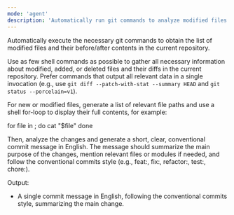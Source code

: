 ```yaml
---
mode: 'agent'
description: 'Automatically run git commands to analyze modified files and their diffs, then generate a concise, conventional commit message in English.'
---
```


Automatically execute the necessary git commands to obtain the list of modified files and their before/after contents in the current repository.

Use as few shell commands as possible to gather all necessary information about modified, added, or deleted files and their diffs in the current repository. Prefer commands that output all relevant data in a single invocation (e.g., use `git diff --patch-with-stat --summary HEAD` and `git status --porcelain=v1`).

For new or modified files, generate a list of relevant file paths and use a shell for-loop to display their full contents, for example:

for file in <file1> <file2> <file3>; do
  cat "$file"
done

Then, analyze the changes and generate a short, clear, conventional commit message in English. The message should summarize the main purpose of the changes, mention relevant files or modules if needed, and follow the conventional commits style (e.g., feat:, fix:, refactor:, test:, chore:).

Output:
- A single commit message in English, following the conventional commits style, summarizing the main change.
